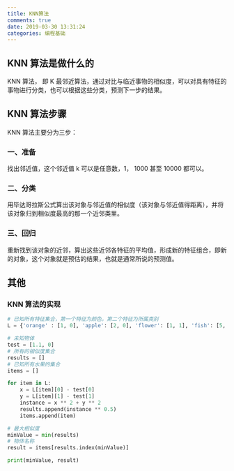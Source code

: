 ```yaml
---
title: KNN算法
comments: true
date: 2019-03-30 13:31:24
categories: 编程基础
---
```


## KNN 算法是做什么的

KNN 算法， 即 K 最邻近算法，通过对比与临近事物的相似度，可以对具有特征的事物进行分类，也可以根据这些分类，预测下一步的结果。

## KNN 算法步骤

KNN 算法主要分为三步：

### 一、准备

找出邻近值，这个邻近值 k 可以是任意数，1， 1000 甚至 10000 都可以。

### 二、分类

用毕达哥拉斯公式算出该对象与邻近值的相似度（该对象与邻近值得距离），并将该对象归到相似度最高的那一个近邻类里。

### 三、回归

重新找到该对象的近邻，算出这些近邻各特征的平均值，形成新的特征组合，即新的对象，这个对象就是预估的结果，也就是通常所说的预测值。

## 其他

### KNN 算法的实现

```python
# 已知所有特征集合，第一个特征为颜色，第二个特征为所属类别
L = {'orange' : [1, 0], 'apple': [2, 0], 'flower': [1, 1], 'fish': [5, 5]}

# 未知物体
test = [1.1, 0]
# 所有的相似度集合
results = []
# 已知所有水果的集合
items = []

for item in L:
    x = L[item][0] - test[0]
    y = L[item][1] - test[1]
    instance = x ** 2 + y ** 2
    results.append(instance ** 0.5)
    items.append(item)

# 最大相似度
minValue = min(results)
# 物体名称
result = items[results.index(minValue)]

print(minValue, result)
```
